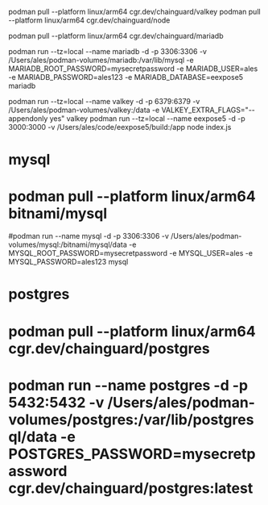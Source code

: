 podman pull --platform linux/arm64 cgr.dev/chainguard/valkey
podman pull --platform linux/arm64 cgr.dev/chainguard/node

podman pull --platform linux/arm64 cgr.dev/chainguard/mariadb

podman run --tz=local --name mariadb -d -p 3306:3306 -v /Users/ales/podman-volumes/mariadb:/var/lib/mysql -e MARIADB_ROOT_PASSWORD=mysecretpassword -e MARIADB_USER=ales -e MARIADB_PASSWORD=ales123 -e MARIADB_DATABASE=eexpose5 mariadb

podman run --tz=local --name valkey   -d -p 6379:6379 -v /Users/ales/podman-volumes/valkey:/data -e VALKEY_EXTRA_FLAGS="--appendonly yes" valkey
podman run --tz=local --name eexpose5 -d -p 3000:3000 -v /Users/ales/code/eexpose5/build:/app node index.js



# mysql
# podman pull --platform linux/arm64 bitnami/mysql
#podman run --name mysql  -d -p 3306:3306 -v /Users/ales/podman-volumes/mysql:/bitnami/mysql/data -e MYSQL_ROOT_PASSWORD=mysecretpassword -e MYSQL_USER=ales -e MYSQL_PASSWORD=ales123 mysql

# postgres
# podman pull --platform linux/arm64 cgr.dev/chainguard/postgres
# podman run --name postgres -d -p 5432:5432 -v /Users/ales/podman-volumes/postgres:/var/lib/postgresql/data -e POSTGRES_PASSWORD=mysecretpassword cgr.dev/chainguard/postgres:latest
